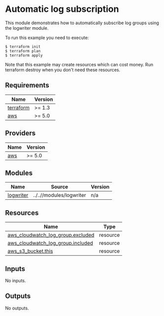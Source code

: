 # Automatic log subscription

This module demonstrates how to automatically subscribe log groups using the logwriter module.

To run this example you need to execute:

```
$ terraform init
$ terraform plan
$ terraform apply
```

Note that this example may create resources which can cost money. Run terraform
destroy when you don't need these resources.

<!-- BEGINNING OF PRE-COMMIT-TERRAFORM DOCS HOOK -->
## Requirements

| Name | Version |
|------|---------|
| <a name="requirement_terraform"></a> [terraform](#requirement\_terraform) | >= 1.3 |
| <a name="requirement_aws"></a> [aws](#requirement\_aws) | >= 5.0 |

## Providers

| Name | Version |
|------|---------|
| <a name="provider_aws"></a> [aws](#provider\_aws) | >= 5.0 |

## Modules

| Name | Source | Version |
|------|--------|---------|
| <a name="module_logwriter"></a> [logwriter](#module\_logwriter) | ../..//modules/logwriter | n/a |

## Resources

| Name | Type |
|------|------|
| [aws_cloudwatch_log_group.excluded](https://registry.terraform.io/providers/hashicorp/aws/latest/docs/resources/cloudwatch_log_group) | resource |
| [aws_cloudwatch_log_group.included](https://registry.terraform.io/providers/hashicorp/aws/latest/docs/resources/cloudwatch_log_group) | resource |
| [aws_s3_bucket.this](https://registry.terraform.io/providers/hashicorp/aws/latest/docs/resources/s3_bucket) | resource |

## Inputs

No inputs.

## Outputs

No outputs.
<!-- END OF PRE-COMMIT-TERRAFORM DOCS HOOK -->
